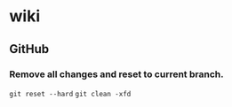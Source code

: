 # wiki

## GitHub

### Remove all changes and reset to current branch.
`git reset --hard`
`git clean -xfd`


